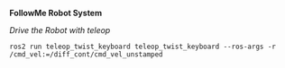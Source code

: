 **FollowMe Robot System**

*Drive the Robot with teleop*
```
ros2 run teleop_twist_keyboard teleop_twist_keyboard --ros-args -r /cmd_vel:=/diff_cont/cmd_vel_unstamped
```
